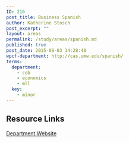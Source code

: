 ```yaml
---
ID: 216
post_title: Business Spanish
author: Katherine Stosch
post_excerpt: ""
layout: areas
permalink: /study/areas/spanish.md
published: true
post_date: 2015-08-03 14:28:48
wpcf-department: http://cas.umw.edu/spanish/
terms:
  department:
    - cob
    - economics
    - mll
  key:
    - minor
---
```


<!-- Types Custom Fields: -->

<!-- resource-links -->
## Resource Links

<!-- department -->
[Department Website](http://cas.umw.edu/spanish/)

<!-- End department -->

<!-- End resource-links -->

<!-- End Types Custom Fields -->